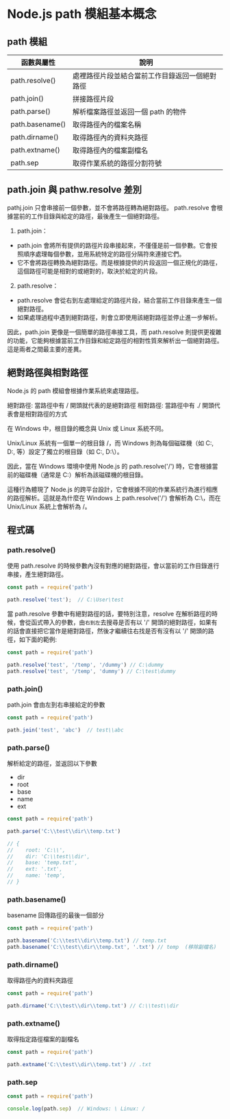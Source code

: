 # Node.js path 模組基本概念

## path 模組

| 函數與屬性      | 說明                                           |
| --------------- | ---------------------------------------------- |
| path.resolve()  | 處裡路徑片段並結合當前工作目錄返回一個絕對路徑 |
| path.join()     | 拼接路徑片段                                   |
| path.parse()    | 解析檔案路徑並返回一個 path 的物件             |
| path.basename() | 取得路徑內的檔案名稱                           |
| path.dirname()  | 取得路徑內的資料夾路徑                         |
| path.extname()  | 取得路徑內的檔案副檔名                         |
| path.sep        | 取得作業系統的路徑分割符號                     |


## path.join 與 pathw.resolve 差別

pathj.join 只會串接前一個參數，並不會將路徑轉為絕對路徑。
path.resolve 會根據當前的工作目錄與給定的路徑，最後產生一個絕對路徑。

1. path.join：

- path.join 會將所有提供的路徑片段串接起來，不僅僅是前一個參數。它會按照順序處理每個參數，並用系統特定的路徑分隔符來連接它們。
- 它不會將路徑轉換為絕對路徑。而是根據提供的片段返回一個正規化的路徑，這個路徑可能是相對的或絕對的，取決於給定的片段。

2. path.resolve：

- path.resolve 會從右到左處理給定的路徑片段，結合當前工作目錄來產生一個絕對路徑。
- 如果處理過程中遇到絕對路徑，則會立即使用該絕對路徑並停止進一步解析。

因此，path.join 更像是一個簡單的路徑串接工具，而 path.resolve 則提供更複雜的功能，它能夠根據當前工作目錄和給定路徑的相對性質來解析出一個絕對路徑。這是兩者之間最主要的差異。

## 絕對路徑與相對路徑
Node.js 的 path 模組會根據作業系統來處理路徑。

絕對路徑: 當路徑中有 / 開頭就代表的是絕對路徑
相對路徑: 當路徑中有 ./ 開頭代表會是相對路徑的方式

在 Windows 中，根目錄的概念與 Unix 或 Linux 系統不同。

Unix/Linux 系統有一個單一的根目錄 /，而 Windows 則為每個磁碟機（如 C:, D:, 等）設定了獨立的根目錄（如 C:, D:\）。

因此，當在 Windows 環境中使用 Node.js 的 path.resolve('/') 時，它會根據當前的磁碟機（通常是 C:）解析為該磁碟機的根目錄。

這種行為體現了 Node.js 的跨平台設計，它會根據不同的作業系統行為進行相應的路徑解析。這就是為什麼在 Windows 上 path.resolve('/') 會解析為 C:\，而在 Unix/Linux 系統上會解析為 /。

## 程式碼

### path.resolve()
使用 path.resolve 的時候參數內沒有對應的絕對路徑，會以當前的工作目錄進行串接，產生絕對路徑。

```js
const path = require('path')

path.resolve('test');  // C:\User\test
```

當 path.resolve 參數中有絕對路徑的話，要特別注意，resolve 在解析路徑的時候，會從函式帶入的參數，由`右到左`去搜尋是否有以 '/' 開頭的絕對路徑，如果有的話會直接把它當作是絕對路徑，然後才繼續往右找是否有沒有以 '/' 開頭的路徑，如下面的範例:

```js
const path = require('path')

path.resolve('test', '/temp', '/dummy') // C:\dummy
path.resolve('test', '/temp', 'dummy') // C:\test\dummy
```

### path.join()
path.join 會由左到右串接給定的參數

```js
const path = require('path')

path.join('test', 'abc')  // test\\abc
```

### path.parse()
解析給定的路徑，並返回以下參數
- dir
- root
- base
- name
- ext

```js
const path = require('path')

path.parse('C:\\test\\dir\\temp.txt')

// {
//    root: 'C:\\',
//    dir: 'C:\\test\\dir',
//    base: 'temp.txt',
//    ext: '.txt',
//    name: 'temp',
// }
```

### path.basename()
basename 回傳路徑的最後一個部分

```js
const path = require('path')

path.basename('C:\\test\\dir\\temp.txt') // temp.txt
path.basename('C:\\test\\dir\\temp.txt', '.txt') // temp  (移除副檔名)
```

### path.dirname()
取得路徑內的資料夾路徑

```js
const path = require('path')

path.dirname('C:\\test\\dir\\temp.txt') // C:\\test\\dir
```

### path.extname()
取得指定路徑檔案的副檔名

```js
const path = require('path')

path.extname('C:\\test\\dir\\temp.txt') // .txt
```
### path.sep
```js
const path = require('path')

console.log(path.sep)  // Windows: \ Linux: /
```
